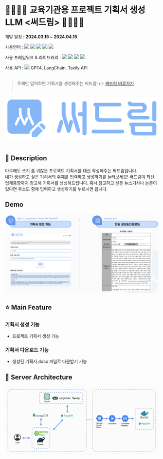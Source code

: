 # 👨‍👨‍👧‍👦 교육기관용 프로젝트 기획서 생성 LLM <써드림> 👨‍👨‍👧‍👦

개발 일정 : **2024.03.15 ~ 2024.04.15**

사용언어 : <img src="https://img.shields.io/badge/java-007396?style=flat-square&logo=java&logoColor=white"/> <img src="https://img.shields.io/badge/Python-3776AB?style=flat-square&logo=Python&logoColor=white"/> <img src="https://img.shields.io/badge/JavaScript-F7DF1E?style=flat-square&logo=javascript&logoColor=black"/> <img src="https://img.shields.io/badge/HTML5-E34F26?style=flat-square&logo=html5&logoColor=white"/> <img src="https://img.shields.io/badge/CSS3-1572B6?style=flat-square&logo=css3&logoColor=white"/>

사용 프레임워크 & 라이브러리 : <img src="https://img.shields.io/badge/SpringBoot-6DB33F?style=flat-square&logo=SpringBoot&logoColor=white"> <img src="https://img.shields.io/badge/Gradle-02303A?style=flat-square&logo=Gradle&logoColor=white"> <img src="https://img.shields.io/badge/Thymeleaf-005F0F?style=flat-square&logo=Thymeleaf&logoColor=white"> <img src="https://img.shields.io/badge/jQuery-0769AD?style=flat-square&logo=jQuery&logoColor=white"> 

사용 API : <img src="https://img.shields.io/badge/fastapi-009688?style=flat-square&logo=fastapi&logoColor=white">  GPT4, LangChain, Tavily API </br></br>

> 주제만 입력하면 기획서를 생성해주는 써드림! 👉 [써드림 바로가기](http://54.234.210.249:8087/) </br></br>

![써드림 로고](./써드림_메인.png)</br></br>

## 📃 Description
아무래도 쓰기 좀 귀찮은 프로젝트 기획서를 대신 작성해주는 써드림입니다. </br>
내가 생성하고 싶은 기획서의 주제를 입력하고 생성하기를 눌러보세요! 써드림이 최신 업계동향까지 참고해 기획서를 생성해드립니다.
혹시 참고하고 싶은 뉴스기사나 논문이 있다면 주소도 함께 입력하고 생성하기를 누르시면 됩니다.

## Demo
![써드림 예시](./써드림예시.png)

## ⭐ Main Feature
### 기획서 생성 기능
  - 프로젝트 기획서 생성 기능
### 기획서 다운로드 기능
  - 생성된 기획서 docx 파일로 다운받기 기능

## 🔨 Server Architecture
![아키텍쳐 사진](./아키텍처.png)


